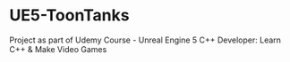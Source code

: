 # UE5-ToonTanks
Project as part of Udemy Course -  Unreal Engine 5 C++ Developer: Learn C++ &amp; Make Video Games
